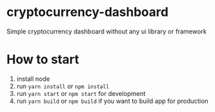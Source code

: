 # cryptocurrency-dashboard
Simple cryptocurrency dashboard without any ui library or framework 

# How to start
1. install node
2. run `yarn install` or `npm install`
3. run `yarn start` or `npm start` for development
4. run `yarn build` or `npm build` if you want to build app for production
